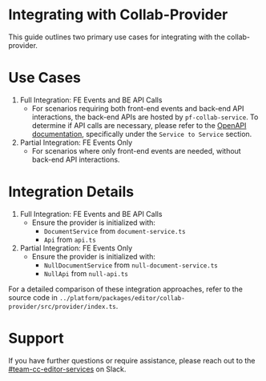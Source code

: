 # Integrating with Collab-Provider
This guide outlines two primary use cases for integrating with the collab-provider.

# Use Cases
1. Full Integration: FE Events and BE API Calls
    - For scenarios requiring both front-end events and back-end API interactions, the back-end APIs are hosted by `pf-collab-service`. To determine if API calls are necessary, please refer to the [OpenAPI documentation](https://bitbucket.org/atlassian/pf-collab-service/src/c25a7614f30c68cae50b8f8da827a844c4ccecc2/openapi.yaml#openapi.yaml), specifically under the `Service to Service` section.
2. Partial Integration: FE Events Only
    - For scenarios where only front-end events are needed, without back-end API interactions.

# Integration Details
1. Full Integration: FE Events and BE API Calls
    - Ensure the provider is initialized with:
        - `DocumentService` from `document-service.ts`
        - `Api` from `api.ts`
2. Partial Integration: FE Events Only
    - Ensure the provider is initialized with:
        - `NullDocumentService` from `null-document-service.ts`
        - `NullApi` from `null-api.ts`

For a detailed comparison of these integration approaches, refer to the source code in `../platform/packages/editor/collab-provider/src/provider/index.ts`.

# Support
If you have further questions or require assistance, please reach out to the [#team-cc-editor-services](https://atlassian.enterprise.slack.com/archives/C02GEULKMLN) on Slack.